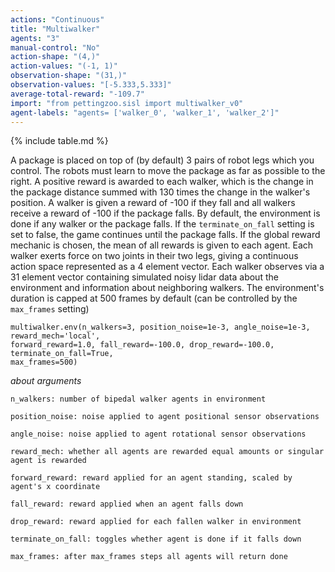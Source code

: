 ```yaml
---
actions: "Continuous"
title: "Multiwalker"
agents: "3"
manual-control: "No"
action-shape: "(4,)"
action-values: "(-1, 1)"
observation-shape: "(31,)"
observation-values: "[-5.333,5.333]"
average-total-reward: "-109.7"
import: "from pettingzoo.sisl import multiwalker_v0"
agent-labels: "agents= ['walker_0', 'walker_1', 'walker_2']"
---
```


{% include table.md %}



A package is placed on top of (by default) 3 pairs of robot legs which you control. The robots must learn to move the package as far as possible to the right. A positive reward is awarded to each walker, which is the change in the package distance summed with 130 times the change in the walker's position. A walker is given a reward of -100 if they fall and all walkers receive a reward of -100 if the package falls. By default, the environment is done if any walker or the package falls. If the `terminate_on_fall` setting is set to false, the game continues until the package falls. If the global reward mechanic is chosen, the mean of all rewards is given to each agent. Each walker exerts force on two joints in their two legs, giving a continuous action space represented as a 4 element vector. Each walker observes via a 31 element vector containing simulated noisy lidar data about the environment and information about neighboring walkers. The environment's duration is capped at 500 frames by default (can be controlled by the `max_frames` setting)

```
multiwalker.env(n_walkers=3, position_noise=1e-3, angle_noise=1e-3, reward_mech='local',
forward_reward=1.0, fall_reward=-100.0, drop_reward=-100.0, terminate_on_fall=True,
max_frames=500)
```

*about arguments*

```
n_walkers: number of bipedal walker agents in environment

position_noise: noise applied to agent positional sensor observations

angle_noise: noise applied to agent rotational sensor observations

reward_mech: whether all agents are rewarded equal amounts or singular agent is rewarded

forward_reward: reward applied for an agent standing, scaled by agent's x coordinate

fall_reward: reward applied when an agent falls down

drop_reward: reward applied for each fallen walker in environment

terminate_on_fall: toggles whether agent is done if it falls down

max_frames: after max_frames steps all agents will return done

```
